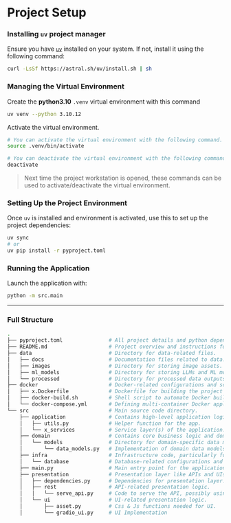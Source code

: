 # Project Setup

### Installing `uv` project manager

Ensure you have [`uv`](https://sglbl.notion.site/UV-149a7f36b84480b0b4f4f074883bcd42) installed on your system. If not, install it using the following command:

```bash
curl -LsSf https://astral.sh/uv/install.sh | sh
```

### Managing the Virtual Environment

Create the **python3.10** `.venv` virtual environment with this command

```bash
uv venv --python 3.10.12
```

Activate the virtual environment.
```bash
# You can activate the virtual environment with the following command.
source .venv/bin/activate

# You can deactivate the virtual environment with the following command.
deactivate
```
> Next time the project workstation is opened, these commands can be used to activate/deactivate the virtual environment.

### Setting Up the Project Environment

Once `uv` is installed and environment is activated, use this to set up the project dependencies:

```bash
uv sync
# or
uv pip install -r pyproject.toml
```

### Running the Application

Launch the application with:

```bash
python -m src.main
```

---
### Full Structure
```bash
.
├── pyproject.toml               # All project details and python dependencies.
├── README.md                    # Project overview and instructions for use.
├── data                         # Directory for data-related files.
│   ├── docs                     # Documentation files related to data.
│   ├── images                   # Directory for storing image assets.
│   ├── ml_models                # Directory for storing LLMs and ML models.
│   └── processed                # Directory for processed data outputs.
├── docker                       # Docker-related configurations and scripts.
│   ├── x.Dockerfile             # Dockerfile for building the project's container for x.
│   ├── docker-build.sh          # Shell script to automate Docker builds.
│   └── docker-compose.yml       # Defining multi-container Docker applications.
└── src                          # Main source code directory.
    ├── application              # Contains high-level application logic.
    │   ├── utils.py             # Helper function for the app.
    │   └── x_services           # Service layer(s) of the application.
    ├── domain                   # Contains core business logic and domain models.
    │   └── models               # Directory for domain-specific data models.
    │       └── data_models.py   # Implementation of domain data models with data classes.
    ├── infra                    # Infrastructure code, particularly for database handling.
    │   └── database             # Database-related configurations and utilities.
    ├── main.py                  # Main entry point for the application.
    ├── presentation             # Presentation layer like APIs and UIs.
    │   ├── dependencies.py      # Dependencies for presentation layer. (api token checks..)
    │   ├── rest                 # API-related presentation logic.
    │   │   └── serve_api.py     # Code to serve the API, possibly using FastAPI or Flask.
    │   └── ui                   # UI-related presentation logic.
    │       ├── asset.py         # Css & Js functions needed for UI.
    │       └── gradio_ui.py     # UI Implementation
```
